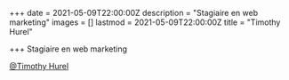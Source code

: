 +++
date = 2021-05-09T22:00:00Z
description = "Stagiaire en web marketing"
images = []
lastmod = 2021-05-09T22:00:00Z
title = "Timothy Hurel"

+++
Stagiaire en web marketing

[@Timothy Hurel](https://www.linkedin.com/in/timothy-hurel-3b2689195/)